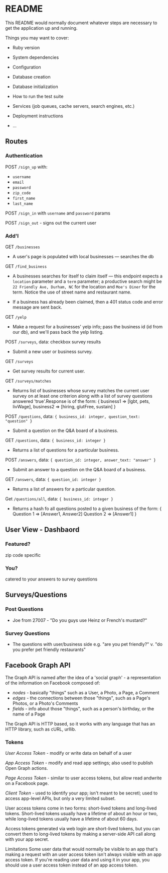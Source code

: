 # README

This README would normally document whatever steps are necessary to get the
application up and running.

Things you may want to cover:

* Ruby version

* System dependencies

* Configuration

* Database creation

* Database initialization

* How to run the test suite

* Services (job queues, cache servers, search engines, etc.)

* Deployment instructions

* ...

## Routes

### Authentication

POST `/sign_up` with:
- `username`
- `email`
- `password`
- `zip_code`
- `first_name`
- `last_name`

POST `/sign_in` with `username` and `password` params

POST `/sign_out` - signs out the current user


### Add'l

GET `/businesses`

- A user's page is populated with local businesses — searches the db

GET `/find_business`

- A businesses searches for itself to claim itself — this endpoint expects a `location` parameter and a `term` parameter; a productive search might be `22 Friendly Ave, Durham, NC` for the location and `Moe's Diner` for the term. Notice the use of street name and restaurant name.

- If a business has already been claimed, then a 401 status code and error message are sent back.

GET `/yelp`

- Make a request for a businesses' yelp info; pass the business id (id from our db), and we'll pass back the yelp listing.

POST `/surveys`, data: checkbox survey results

- Submit a new user or business survey.

GET `/surveys`

- Get survey results for current user.

GET `/surveys/matches`

- Returns list of businesses whose survey matches the current user survey on at least one criterion along with a list of survey questions answered 'true'.Response is of the form:
{ business1 => [lgbt, pets, livWage], business2 => [hiring, glutFree, sustain] }

POST `/questions`, data: `{ business_id: integer, question_text: "question" }`
- Submit a question on the Q&A board of a business.

GET `/questions`, data: `{ business_id: integer }`

- Returns a list of questions for a particular business.

POST `/answers`, data: `{ question_id: integer, answer_text: "answer" }`

- Submit an answer to a question on the Q&A board of a business.

GET `/answers`, data: `{ question_id: integer }`

- Returns a list of answers for a particular question.

Get `/questions/all`, data: `{ business_id: integer }`

- Returns a hash fo all questions posted to a given business of the form:
{ Question 1 => [Answer1, Answer2]
  Question 2 => [Answer1] }

## User View - Dashbaord

### Featured?

zip code specific

### You?

catered to your answers to survey questions

## Surveys/Questions

### Post Questions

- Joe from 27007 - "Do you guys use Heinz or French's mustard?"

### Survey Questions

- The questions with user/business side e.g. "are you pet friendly?" v. "do you prefer pet friendly restaurants"

## Facebook Graph API

The Graph API is named after the idea of a 'social graph' - a representation of the information on Facebook composed of:

- *nodes* - basically "things" such as a User, a Photo, a Page, a Comment
- *edges* - the connections between those "things", such as a Page's Photos, or a Photo's Comments
- *fields* - info about those "things", such as a person's birthday, or the name of a Page

The Graph API is HTTP based, so it works with any language that has an HTTP library, such as cURL, urllib.


### Tokens

*User Access Token* - modify or write data on behalf of a user

*App Access Token* - modify and read app settings; also used to publish Open Graph actions.

*Page Access Token* - similar to user access tokens, but allow read andwrite on a Facebook page.

*Client Token* -  used to identify your app; isn't meant to be secretl; used to access app-level APIs, but only a very limited subset.

User access tokens come in two forms: short-lived tokens and long-lived tokens. Short-lived tokens usually have a lifetime of about an hour or two, while long-lived tokens usually have a lifetime of about 60 days.

Access tokens generated via web login are short-lived tokens, but you can convert them to long-lived tokens by making a server-side API call along with your app secret.

Limitations
Some user data that would normally be visible to an app that's making a request with an user access token isn't always visible with an app access token. If you're reading user data and using it in your app, you should use a user access token instead of an app access token.
